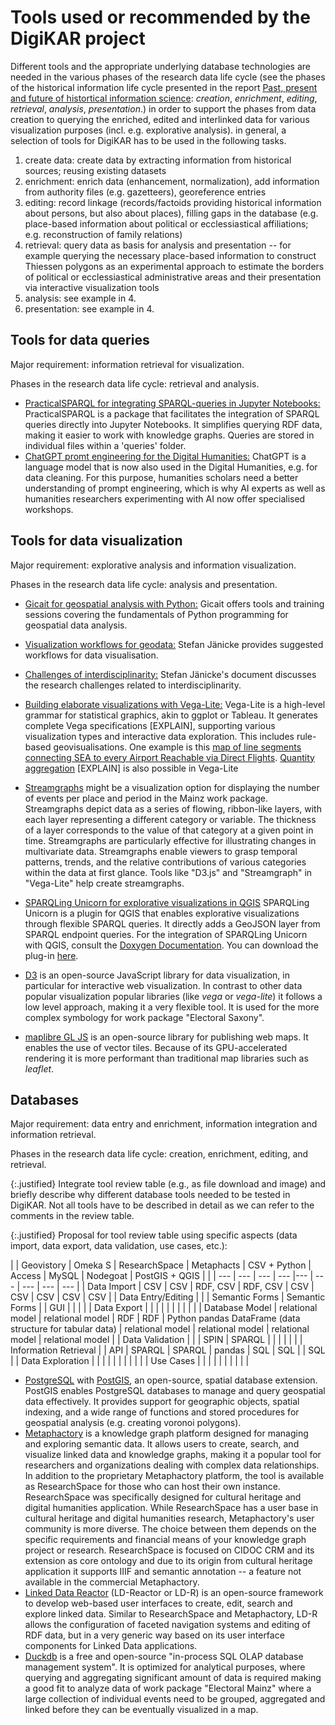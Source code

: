# Tools used or recommended by the DigiKAR project

Different tools and the appropriate underlying database technologies are needed in the various phases of the research data life cycle (see the phases of the historical information life cycle presented in the report [Past, present and future of histortical information science](http://library.oapen.org/handle/20.500.12657/34839): *creation*, *enrichment*, *editing*, *retrieval*, *analysis*, *presentation*.) in order to support the phases from data creation to querying the enriched, edited and interlinked data for various visualization purposes (incl. e.g. explorative analysis). in general, a selection of tools for DigiKAR has to be used in the following tasks.

1. create data: create data by extracting information from historical sources; reusing existing datasets
2. enrichment: enrich data (enhancement, normalization), add information from authority files (e.g. gazetteers), georeference entries
3. editing: record linkage (records/factoids providing historical information about persons, but also about places), filling gaps in the database (e.g. place-based information about political or ecclessiastical affiliations; e.g. reconstruction of family relations)
4. retrieval: query data as basis for analysis and presentation -- for example querying the necessary place-based information to construct Thiessen polygons as an experimental approach to estimate the borders of political or ecclessiastical administrative areas and their presentation via interactive visualization tools
5. analysis: see example in 4.
6. presentation: see example in 4.

## Tools for data queries

Major requirement: information retrieval for visualization.

Phases in the research data life cycle: retrieval and analysis.

- [PracticalSPARQL for integrating SPARQL-queries in Jupyter Notebooks:](https://github.com/hassanhajj910/practicalsparql)
PracticalSPARQL is a package that facilitates the integration of SPARQL queries directly into Jupyter Notebooks. It simplifies querying RDF data, making it easier to work with knowledge graphs. Queries are stored in individual files within a 'queries' folder.
- [ChatGPT promt engineering for the Digital Humanities:](https://chpollin.github.io/GM-DH/)
ChatGPT is a language model that is now also used in the Digital Humanities, e.g. for data cleaning. For this purpose, humanities scholars need a better understanding of prompt engineering, which is why AI experts as well as humanities researchers experimenting with AI now offer specialised workshops.

## Tools for data visualization

Major requirement: explorative analysis and information visualization.

Phases in the research data life cycle: analysis and presentation.

- [Gicait for geospatial analysis with Python:](https://github.com/gicait/python-for-geospatial-data-analysis) Gicait offers tools and training sessions covering the fundamentals of Python programming for geospatial data analysis.
- [Visualization workflows for geodata:](http://www.informatik.uni-leipzig.de/bsv/homepage/de/people/dr-stefan-j%C3%A4nicke)
Stefan Jänicke provides suggested workflows for data visualisation.
- [Challenges of interdisciplinarity:](http://www.informatik.uni-leipzig.de/~stjaenicke/balancing.pdf)
Stefan Jänicke's document discusses the research challenges related to interdisciplinarity.
- [Building elaborate visualizations with Vega-Lite:](https://vega.github.io/vega-lite/examples/)
Vega-Lite is a high-level grammar for statistical graphics, akin to ggplot or Tableau. It generates complete Vega specifications [EXPLAIN], supporting various visualization types and interactive data exploration. This includes rule-based geovisualisations. One example is this
[map of line segments connecting SEA to every Airport Reachable via Direct Flights](https://vega.github.io/vega-lite/examples/geo_rule.html).
[Quantity aggregation](https://vega.github.io/vega-lite/tutorials/getting_started.html#data-transformation-aggregation) [EXPLAIN] is also possible in Vega-Lite
- [Streamgraphs](https://en.wikipedia.org/wiki/Streamgraph) might be a visualization option for displaying the number of events per place and period in the Mainz work package. Streamgraphs depict data as a series of flowing, ribbon-like layers, with each layer representing a different category or variable. The thickness of a layer corresponds to the value of that category at a given point in time. Streamgraphs are particularly effective for illustrating changes in multivariate data.  Streamgraphs enable viewers to grasp temporal patterns, trends, and the relative contributions of various categories within the data at first glance. Tools like "D3.js" and "Streamgraph" in "Vega-Lite" help create streamgraphs.
- [SPARQLing Unicorn for explorative visualizations in QGIS](https://github.com/sparqlunicorn/sparqlunicornGoesGIS)
SPARQLing Unicorn is a plugin for QGIS that enables explorative visualizations through flexible SPARQL queries. It directly adds a GeoJSON layer from SPARQL endpoint queries. For the integration of SPARQLing Unicorn with QGIS, consult the [Doxygen Documentation](https://sparqlunicorn.github.io/sparqlunicornGoesGIS/). You can download the plug-in [here](https://plugins.qgis.org/plugins/sparqlunicorn/).

- [D3](https://d3js.org/) is an open-source JavaScript library for data visualization, in particular for interactive web visualization.
In contrast to other data popular visualization popular libraries (like *vega* or *vega-lite*) it follows a low level approach, making it a very flexible tool.
It is used for the more complex symbology for work package "Electoral Saxony".
- [maplibre GL JS](https://github.com/maplibre/maplibre-gl-js) is an open-source library for publishing web maps.
It enables the use of vector tiles.
Because of its GPU-accelerated rendering it is more performant than traditional map libraries such as *leaflet*.

## Databases

Major requirement: data entry and enrichment, information integration and information retrieval.

Phases in the research data life cycle: creation, enrichment, editing, and retrieval.

{:.justified}
Integrate tool review table (e.g., as file download and image) and briefly describe why different database tools needed to be tested in DigiKAR. Not all tools have to be described in detail as we can refer to the comments in the review table.

{:.justified}
Proposal for tool review table using specific aspects (data import, data export, data validation, use cases, etc.):

| | Geovistory | Omeka S | ResearchSpace | Metaphacts |	CSV + Python | Access | MySQL | Nodegoat | PostGIS + QGIS |
| | --- | --- | --- | --- |--- | --- | --- | --- | --- |
| Data Import | CSV | CSV | RDF, CSV | RDF, CSV | CSV | CSV | CSV | CSV | CSV |
| Data Entry/Editing | | | Semantic Forms | Semantic Forms | | GUI | | | |
| Data Export | | | | | | | | | |
| Database Model | relational model | relational model | RDF | RDF | Python pandas DataFrame (data structure for tabular data) | relational model | relational model | relational model | relational model |
| Data Validation | | | SPIN | SPARQL | | | | | |
| Information Retrieval | | API | SPARQL | SPARQL | pandas | SQL | SQL | | SQL |
| Data Exploration | | | | | | | | | |
| Use Cases | | | | | | | | | |

- [PostgreSQL](https://www.postgresql.org/) with [PostGIS](https://postgis.net/), an open-source, spatial database extension. PostGIS enables PostgreSQL databases to manage and query geospatial data effectively. It provides support for geographic objects, spatial indexing, and a wide range of functions and stored procedures for geospatial analysis (e.g. creating voronoi polygons).
- [Metaphactory](https://metaphactory.com/") is a knowledge graph platform designed for managing and exploring semantic data. It allows users to create, search, and visualize linked data and knowledge graphs, making it a popular tool for researchers and organizations dealing with complex data relationships. In addition to the proprietary Metaphactory platform, the tool is available as ResearchSpace for those who can host their own instance. ResearchSpace was specifically designed for cultural heritage and digital humanities application. While ResearchSpace has a user base in cultural heritage and digital humanities research, Metaphactory's user community is more diverse. The choice between them depends on the specific requirements and financial means of your knowledge graph project or research. ResearchSpace is focused on CIDOC CRM and its extension as core ontology and due to its origin from cultural heritage application it supports IIIF and semantic annotation -- a feature not available in the commercial Metaphactory.
- [Linked Data Reactor](http://ld-r.org/) (LD-Reactor or LD-R) is an open-source framework to develop web-based user interfaces to create, edit, search and explore linked data. Similar to ResearchSpace and Metaphactory, LD-R allows the configuration of faceted navigation systems and editing of RDF data, but in a very generic way based on its user interface components for Linked Data applications.
- [Duckdb](https://duckdb.org/) is a free and open-source "in-process SQL OLAP database management system". It is optimized for analytical purposes, where querying and aggregating significant amount of data is required making a good fit to analyze data of work package "Electoral Mainz" where a large collection of individual events need to be grouped, aggregated and linked before they can be eventually visualized in a map.
